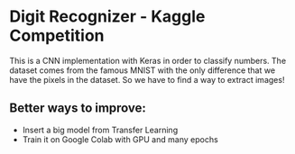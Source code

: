 # Digit Recognizer - Kaggle Competition
This is a CNN implementation with Keras in order to classify numbers. 
The dataset comes from the famous MNIST with the only difference that we have the pixels in the dataset.
So we have to find a way to extract images!

## Better ways to improve:
* Insert a big model from Transfer Learning
* Train it on Google Colab with GPU and many epochs
